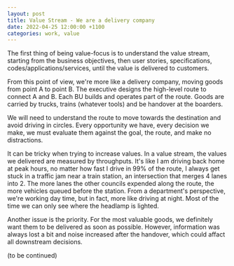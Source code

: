 ```yaml
---
layout: post
title: Value Stream - We are a delivery company
date: 2022-04-25 12:00:00 +1100
categories: work, value
---
```


The first thing of being value-focus is to understand the value stream, starting from the business objectives, then user stories, specifications, codes/applications/services, until the value is delivered to customers.

From this point of view, we're more like a delivery company, moving goods from point A to point B. The executive designs the high-level route to connect A and B. Each BU builds and operates part of the route. Goods are carried by trucks, trains (whatever tools) and be handover at the boarders.

We will need to understand the route to move towards the destination and avoid driving in circles. Every opportunity we have, every decision we make, we must evaluate them against the goal, the route, and make no distractions.

It can be tricky when trying to increase values. In a value stream, the values we delivered are measured by throughputs. It's like I am driving back home at peak hours, no matter how fast I drive in 99% of the route, I always get stuck in a traffic jam near a train station, an intersection
that merges 4 lanes into 2. The more lanes the other councils expended along the route, the more vehicles queued before the station. From a department's perspective, we're working day time, but in fact, more like driving at night. Most of the time we can only see where the headlamp is lighted.

Another issue is the priority. For the most valuable goods, we definitely want them to be delivered as soon as possible. However, information was always lost a bit and noise increased after the handover, which could affact all downstream decisions.

(to be continued)